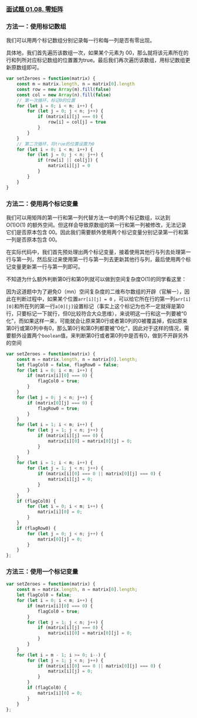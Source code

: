 ### [面试题 01.08. 零矩阵](https://leetcode-cn.com/problems/zero-matrix-lcci/)

### 方法一：使用标记数组

我们可以用两个标记数组分别记录每一行和每一列是否有零出现。

具体地，我们首先遍历该数组一次，如果某个元素为 00，那么就将该元素所在的行和列所对应标记数组的位置置为true。最后我们再次遍历该数组，用标记数组更新原数组即可。

```js
var setZeroes = function(matrix) {
    const m = matrix.length, n = matrix[0].length
    const row = new Array(m).fill(false)
    const col = new Array(n).fill(false)
    // 第一次循环，标记0的位置
    for (let i = 0; i < m; i++) {
        for (let j = 0; j < n; j++) {
            if (matrix[i][j] === 0) {
                row[i] = col[j] = true
            }
        }
    }
    // 第二次循环，将true的位置设置为0
    for (let i = 0; i < m; i++) {
        for (let j = 0; j < n; j++) {
            if (row[i] || col[j]) {
                matrix[i][j] = 0
            }
        }
    }
}
```

### 方法二：使用两个标记变量

我们可以用矩阵的第一行和第一列代替方法一中的两个标记数组，以达到 O(1)O(1) 的额外空间。但这样会导致原数组的第一行和第一列被修改，无法记录它们是否原本包含 00。因此我们需要额外使用两个标记变量分别记录第一行和第一列是否原本包含 00。

在实际代码中，我们首先预处理出两个标记变量，接着使用其他行与列去处理第一行与第一列，然后反过来使用第一行与第一列去更新其他行与列，最后使用两个标记变量更新第一行与第一列即可。

不知道为什么额外判断第0行和第0列就可以做到空间复杂度O(1)的同学看这里： 

因为这道题中为了避免O（mn）空间复杂度的二维布尔数组的开辟（官解一），因此在判断过程中，如果某个位置`arr[i][j] = 0` ，可以给它所在行的第一列`arr[i][0]`和所在列的第一行`a[0][j]`设置标记（事实上这个标记为也不一定就得是第0行，只要标记一下就行，但0比较符合大众思维），来说明这一行和这一列要被“0化”，而如果这样一来，可能就会让原来第0行或者第0列的0被覆盖掉，假如原来第0行或第0列中有0，那么第0行和第0列都要被“0化”，因此对于这样的情况，需要额外设置两个`boolean`值，来判断第0行或者第0列中是否有0，做到不开辟另外的空间 

```js
var setZeroes = function(matrix) {
    const m = matrix.length, n = matrix[0].length;
    let flagCol0 = false, flagRow0 = false;
    for (let i = 0; i < m; i++) {
        if (matrix[i][0] === 0) {
            flagCol0 = true;
        }
    }
    for (let j = 0; j < n; j++) {
        if (matrix[0][j] === 0) {
            flagRow0 = true;
        }
    }
    for (let i = 1; i < m; i++) {
        for (let j = 1; j < n; j++) {
            if (matrix[i][j] === 0) {
                matrix[i][0] = matrix[0][j] = 0;
            }
        }
    }
    for (let i = 1; i < m; i++) {
        for (let j = 1; j < n; j++) {
            if (matrix[i][0] === 0 || matrix[0][j] === 0) {
                matrix[i][j] = 0;
            }
        }
    }
    if (flagCol0) {
        for (let i = 0; i < m; i++) {
            matrix[i][0] = 0;
        }
    }
    if (flagRow0) {
        for (let j = 0; j < n; j++) {
            matrix[0][j] = 0;
        }
    }
};
```

### 方法三：使用一个标记变量

```js
var setZeroes = function(matrix) {
    const m = matrix.length, n = matrix[0].length;
    let flagCol0 = false;
    for (let i = 0; i < m; i++) {
        if (matrix[i][0] === 0) {
            flagCol0 = true;
        }
        for (let j = 1; j < n; j++) {
            if (matrix[i][j] === 0) {
                matrix[i][0] = matrix[0][j] = 0;
            }
        }
    }
    for (let i = m - 1; i >= 0; i--) {
        for (let j = 1; j < n; j++) {
            if (matrix[i][0] === 0 || matrix[0][j] === 0) {
                matrix[i][j] = 0;
            }
        }
        if (flagCol0) {
            matrix[i][0] = 0;
        }
    }
};
```

